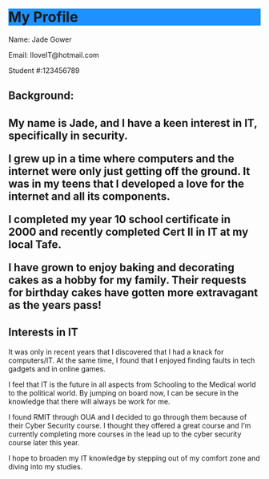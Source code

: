<h1 style="background-color:DodgerBlue;">My Profile</h1>

<p>
Name: Jade Gower
<p>
Email: IloveIT@hotmail.com
<p>
Student #:123456789
<p>
<h2>Background:<h2>
<p>
My name is Jade, and I have a keen interest in IT, specifically in security. 
<p>
I grew up in a time where computers and the internet were only just getting off the ground. It was in my teens that I developed a love for the internet and all its components. 
<p>
I completed my year 10 school certificate in 2000 and recently completed Cert II in IT at my local Tafe.
<p>
I have grown to enjoy baking and decorating cakes as a hobby for my family. Their requests for birthday cakes have gotten more extravagant as the years pass!

<h2> Interests in IT</h2>
</p>
It was only in recent years that I discovered that I had a knack for computers/IT. At the same time, I found that I enjoyed finding faults in tech gadgets and in online games. 
<p>
I feel that IT is the future in all aspects from Schooling to the Medical world to the political world. By jumping on board now, I can be secure in the knowledge that there will always be work for me.
<p>
I found RMIT through OUA and I decided to go through them because of their Cyber Security course. I thought they offered a great course and I’m currently completing more courses in the lead up to the cyber security course later this year.
<p>
I hope to broaden my IT knowledge by stepping out of my comfort zone and diving into my studies.

